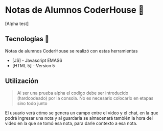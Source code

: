 # Notas de Alumnos CoderHouse 📕
[Alpha test]
> 
## Tecnologías 🚀

Notas de alumnos CoderHouse se realizó con estas herramientas
- [JS] - Javascript EMAS6
- [HTML 5] - Version 5

## Utilización
> Al ser una prueba alpha el codigo debe ser introducido (hardcodeado) por la consola.
No es necesario colocarlo en etapas sino todo junto

El usuario verá cómo se genera un campo entre el video y el chat, en la que podrá ingresar una nota y al guardarla se almacenará también la hora del video en la que se tomó esa nota, para darle contexto a esa nota.
